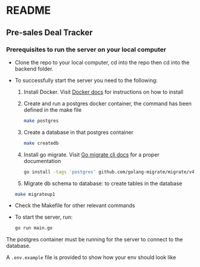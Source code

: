 # README

## Pre-sales Deal Tracker

### Prerequisites to run the server on your local computer

- Clone the repo to your local computer, cd into the repo then cd into the backend folder.
- To successfully start the server you need to the following:
    1. Install Docker. Visit [Docker docs](https://docs.docker.com/engine/install/)  for instructions on how to install

    2. Create and run a postgres docker container, the command has been defined in the make file

        ```bash
        make postgres
        ```

    3. Create a database in that postgres container

        ```bash
        make createdb
        ```

    4. Install go migrate. Visit [Go migrate cli docs](https://github.com/golang-migrate/migrate/tree/master/cmd/migrate) for a proper documentation

        ```bash
        go install -tags 'postgres' github.com/golang-migrate/migrate/v4/cmd/migrate@latest

        ```

    5. Migrate db schema to database: to create tables in the database

    ```bash
    make migrateup1
    ```

- Check the Makefile for other relevant commands

- To start the server, run:

    ```bash
    go run main.go
    ```

The postgres container must be running for the server to connect to the database.

A `.env.example` file is provided to show how your env should look like
